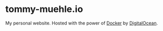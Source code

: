 tommy-muehle.io
===============

My personal website. Hosted with the power of [Docker](https://www.docker.com/) by [DigitalOcean](https://www.digitalocean.com).
